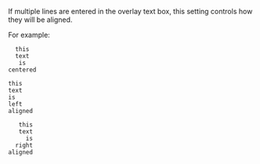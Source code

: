 If multiple lines are entered in the overlay text box, this setting controls how they will be aligned.

For example:

```
  this
  text
   is
centered
```

```
this
text
is
left
aligned
```

```
   this
   text
     is
  right
aligned
```
